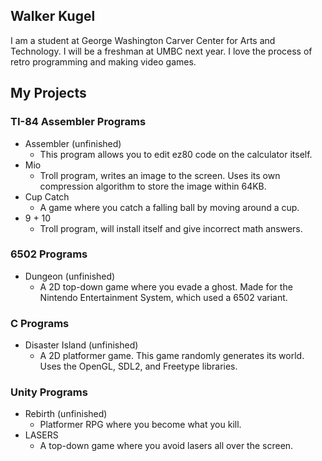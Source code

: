 ## Walker Kugel
I am a student at George Washington Carver Center for Arts and Technology. I will be a freshman at UMBC next year. I love the process of retro programming and making video games.

## My Projects

### TI-84 Assembler Programs
- Assembler (unfinished)
  - This program allows you to edit ez80 code on the calculator itself.
- Mio
  - Troll program, writes an image to the screen. Uses its own compression algorithm to store the image within 64KB.
- Cup Catch
  - A game where you catch a falling ball by moving around a cup.
- 9 + 10
  - Troll program, will install itself and give incorrect math answers.

### 6502 Programs
- Dungeon (unfinished)
  - A 2D top-down game where you evade a ghost. Made for the Nintendo Entertainment System, which used a 6502 variant.

### C Programs
- Disaster Island (unfinished)
  - A 2D platformer game. This game randomly generates its world. Uses the OpenGL, SDL2, and Freetype libraries.

### Unity Programs
- Rebirth (unfinished)
  - Platformer RPG where you become what you kill.
- LASERS
  - A top-down game where you avoid lasers all over the screen.
